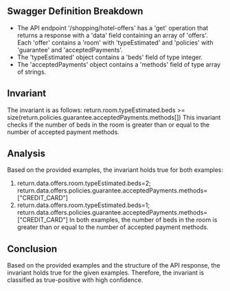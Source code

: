 ## Swagger Definition Breakdown
- The API endpoint '/shopping/hotel-offers' has a 'get' operation that returns a response with a 'data' field containing an array of 'offers'. Each 'offer' contains a 'room' with 'typeEstimated' and 'policies' with 'guarantee' and 'acceptedPayments'.
- The 'typeEstimated' object contains a 'beds' field of type integer.
- The 'acceptedPayments' object contains a 'methods' field of type array of strings.

## Invariant
The invariant is as follows:
return.room.typeEstimated.beds >= size(return.policies.guarantee.acceptedPayments.methods[])
This invariant checks if the number of beds in the room is greater than or equal to the number of accepted payment methods.

## Analysis
Based on the provided examples, the invariant holds true for both examples:
1. return.data.offers.room.typeEstimated.beds=2; return.data.offers.policies.guarantee.acceptedPayments.methods=["CREDIT_CARD"]
2. return.data.offers.room.typeEstimated.beds=1; return.data.offers.policies.guarantee.acceptedPayments.methods=["CREDIT_CARD"]
In both examples, the number of beds in the room is greater than or equal to the number of accepted payment methods.

## Conclusion
Based on the provided examples and the structure of the API response, the invariant holds true for the given examples. Therefore, the invariant is classified as true-positive with high confidence.
